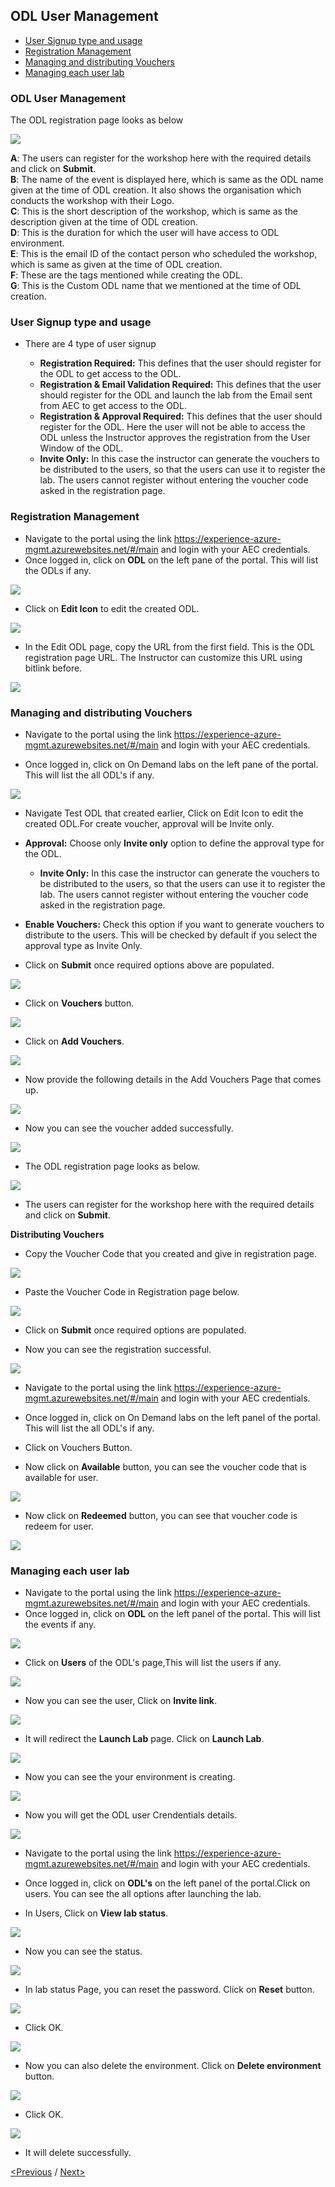 ## ODL User Management
 * [User Signup type and usage](#user-signup-type-and-usage)
 * [Registration Management](#registration-management)
 * [Managing and distributing Vouchers](#managing-and-distributing-vouchers)
 * [Managing each user lab](#managing-each-user-lab)

### ODL User Management

 The ODL registration page looks as below  

<img src="/Images/ODL_reg.png"/>

**A**: The users can register for the workshop here with the required details and click on **Submit**.  
**B**: The name of the event is displayed here, which is same as the ODL name given at the time of ODL creation. It also shows the organisation which conducts the workshop with their Logo.  
**C**: This is the short description of the workshop, which is same as the description given at the time of ODL creation.  
**D**: This is the duration for which the user will have access to ODL environment.  
**E**: This is the email ID of the contact person who scheduled the workshop, which is same as given at the time of ODL creation.  
**F**: These are the tags mentioned while creating the ODL.  
**G**: This is the Custom ODL name that we mentioned at the time of ODL creation.  

### User Signup type and usage
- There are 4 type of user signup

  * **Registration Required:** This defines that the user should register for the ODL to get access to the ODL.  
  * **Registration & Email Validation Required:** This defines that the user should register for the ODL and launch the lab from the Email sent from AEC to get access to the ODL.  
  * **Registration & Approval Required:** This defines that the user should register for the ODL. Here the user will not be able to access the ODL unless the Instructor approves the registration from the User Window of the ODL.  
  * **Invite Only:** In this case the instructor can generate the vouchers to be distributed to the users, so that the users can use it to register the lab. The users cannot register without entering the voucher code asked in the registration page.  

### Registration Management

- Navigate to the portal using the link https://experience-azure-mgmt.azurewebsites.net/#/main and login with your AEC credentials.  
- Once logged in, click on **ODL** on the left pane of the portal. This will list the ODLs if any.
   
 <img src="/Images/ODL_click.png"/> 
  
- Click on **Edit Icon** to edit the created ODL.  

<img src="/Images/Edit_ODL.png"/>

- In the Edit ODL page, copy the URL from the first field. This is the ODL registration page URL. The Instructor can customize this URL using bitlink before. 

<img src="/Images/ODL_URL.png"/>

### Managing and distributing Vouchers

- Navigate to the portal using the link https://experience-azure-mgmt.azurewebsites.net/#/main and login with your AEC credentials.

- Once logged in, click on On Demand labs on the left pane of the portal. This will list the all ODL's if any.

<img src="/Images/Vouchers_odl.png"/>

- Navigate Test ODL that created earlier, Click on Edit Icon to edit the created ODL.For create voucher, approval will be Invite only.
* **Approval:** Choose only **Invite only** option to define the approval type for the ODL.
   * **Invite Only:** In this case the instructor can generate the vouchers to be distributed to the users, so that the users can use it to register the lab. The users cannot register without entering the voucher code asked in the registration page.

* **Enable Vouchers:** Check this option if you want to generate vouchers to distribute to the users. This will be checked by default if you select the approval type as Invite Only.

- Click on **Submit** once required options above are populated.

<img src="/Images/Click_EnableVoucher.png"/>

- Click on **Vouchers** button.

<img src="/Images/Click_VoucherButton.png"/>

- Click on **Add Vouchers**.

<img src="/Images/Click_AddVouchers.png"/>

- Now provide the following details in the Add Vouchers Page that comes up.

<img src="/Images/Click_Submit.png"/>

- Now you can see the voucher added successfully.

<img src="/Images/Vouchers_addedSuccessfully.png"/>

- The ODL registration page looks as below.

<img src="/Images/Registration_Page.png"/>

- The users can register for the workshop here with the required details and click on **Submit**.

**Distributing Vouchers**
- Copy the Voucher Code that you created and give in registration page.

<img src="/Images/Copy_VoucherCode.png"/>

- Paste the Voucher Code in Registration page below.

<img src="/Images/Registration_Add%20details.png"/>

- Click on **Submit** once required options are populated.

- Now you can see the registration successful.

<img src="/Images/Registration_Successfull.png"/>

- Navigate to the portal using the link https://experience-azure-mgmt.azurewebsites.net/#/main and login with your AEC credentials.

- Once logged in, click on On Demand labs on the left panel of the portal. This will list the all ODL's if any.

- Click on Vouchers Button.

- Now click on **Available** button, you can see the voucher code that is available for user.

<img src="/Images/Click_Available.png"/>

- Now click on **Redeemed** button, you can see that voucher code is redeem for user.

<img src="/Images/Click_Redeemed.png"/>

### Managing each user lab
- Navigate to the portal using the link https://experience-azure-mgmt.azurewebsites.net/#/main and login with your AEC credentials.  
- Once logged in, click on **ODL** on the left panel of the portal. This will list the events if any.  

<img src="/Images/ODL_click.png"/>

- Click on **Users** of the ODL's page,This will list the users if any.

<img src="/Images/odl_users.png"/>

- Now you can see the user, Click on **Invite link**.

<img src="/Images/odl_sent_Invite.png"/>

- It will redirect the **Launch Lab** page. Click on **Launch Lab**.

<img src="/Images/odl_launch_lab.png"/>

- Now you can see the your environment is creating.

<img src="/Images/odl_environment.png"/>

- Now you will get the ODL user Crendentials details.

<img src="/Images/odl_userURL.png"/>

- Navigate to the portal using the link https://experience-azure-mgmt.azurewebsites.net/#/main and login with your AEC credentials. 

- Once logged in, click on **ODL's** on the left panel of the portal.Click on users. You can see the all options after launching the lab.

- In Users, Click on **View lab status**.

<img src="/Images/odl_viewlabStatus.png"/>

- Now you can see the status.

<img src="/Images/odl_lab_viewstatus.png"/>

- In lab status Page, you can reset the password. Click on **Reset** button.

<img src="/Images/odl_reset_labpwd.png"/>

- Click OK.

<img src="/Images/odl_passwd.png"/>

- Now you can also delete the environment. Click on **Delete environment** button.

<img src="/Images/odl_delete_environment.png"/>

- Click OK.

<img src="/Images/odl_click_ok.png"/>

- It will delete successfully.

[<Previous](https://github.com/ShivaniThadiyan/Azure-Experience-Center/blob/master/docs/Creating-and-Managing-ODL%E2%80%99s.md) /
[Next>](https://github.com/ShivaniThadiyan/Azure-Experience-Center/blob/master/docs/Report.md)
